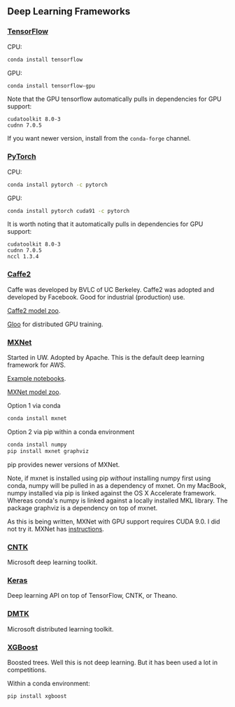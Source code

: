 
## Deep Learning Frameworks

### [TensorFlow](https://github.com/tensorflow/tensorflow)

CPU:

```bash
conda install tensorflow
```

GPU:

```bash
conda install tensorflow-gpu
```

Note that the GPU tensorflow automatically pulls in dependencies for GPU support:

```
cudatoolkit 8.0-3
cudnn 7.0.5
```

If you want newer version, install from the `conda-forge` channel.

### [PyTorch](https://github.com/pytorch/pytorch)

CPU:

```bash
conda install pytorch -c pytorch
```

GPU:

```bash
conda install pytorch cuda91 -c pytorch
```

It is worth noting that it automatically pulls in dependencies for GPU support:

```
cudatoolkit 8.0-3
cudnn 7.0.5
nccl 1.3.4
```

### [Caffe2](https://github.com/caffe2/caffe2)

Caffe was developed by BVLC of UC Berkeley. Caffe2 was adopted and developed by Facebook. Good for industrial (production) use.

[Caffe2 model zoo](https://caffe2.ai/docs/zoo.html).

[Gloo](https://github.com/facebookincubator/gloo) for distributed GPU training.

### [MXNet](https://github.com/apache/incubator-mxnet)

Started in UW. Adopted by Apache. This is the default deep learning framework for AWS.

[Example notebooks](https://github.com/dmlc/mxnet-notebooks).

[MXNet model zoo](https://mxnet.incubator.apache.org/model_zoo).

Option 1 via conda

```bash
conda install mxnet
```

Option 2 via pip within a conda environment

```bash
conda install numpy
pip install mxnet graphviz
```

pip provides newer versions of MXNet.

Note, if mxnet is installed using pip *without* installing numpy first using conda, numpy will be pulled in as a dependency of mxnet. On my MacBook, numpy installed via pip is linked against the OS X Accelerate framework. Whereas conda's numpy is linked against a locally installed MKL library. The package graphviz is a dependency on top of mxnet.

As this is being written, MXNet with GPU support requires CUDA 9.0. I did not try it. MXNet has [instructions](https://mxnet.apache.org/install/index.html).

### [CNTK](https://github.com/Microsoft/CNTK)

Microsoft deep learning toolkit.

### [Keras](https://github.com/fchollet/keras)

Deep learning API on top of TensorFlow, CNTK, or Theano.

### [DMTK](https://github.com/Microsoft/DMTK)

Microsoft distributed learning toolkit.

### [XGBoost](https://github.com/dmlc/xgboost)

Boosted trees. Well this is not deep learning. But it has been used a lot in competitions.

Within a conda environment:

```bash
pip install xgboost
```
